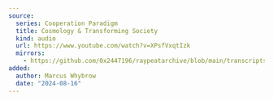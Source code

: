 ```yaml
---
source:
  series: Cooperation Paradigm
  title: Cosmology & Transforming Society
  kind: audio
  url: https://www.youtube.com/watch?v=XPsfVxqtIzk
  mirrors:
    - https://github.com/0x2447196/raypeatarchive/blob/main/transcripts/cp-230829-on-cosmology-and-transforming-society.vtt 
added:
  author: Marcus Whybrow
  date: "2024-08-16"
---
```

